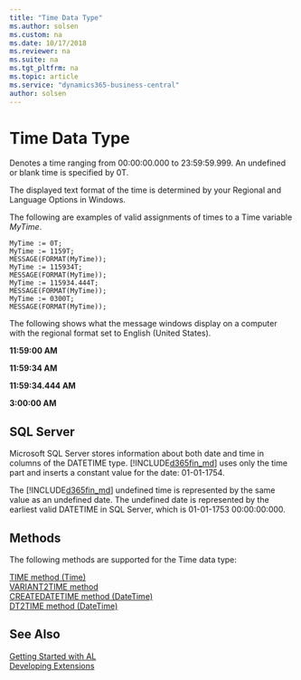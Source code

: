 ```yaml
---
title: "Time Data Type"
ms.author: solsen
ms.custom: na
ms.date: 10/17/2018
ms.reviewer: na
ms.suite: na
ms.tgt_pltfrm: na
ms.topic: article
ms.service: "dynamics365-business-central"
author: solsen
---
```

[//]: # (START>DO_NOT_EDIT)
[//]: # (IMPORTANT:Do not edit any of the content between here and the END>DO_NOT_EDIT.)
[//]: # (Any modifications should be made in the .xml files in the ModernDev repo.)
# Time Data Type
Denotes a time ranging from 00:00:00.000 to 23:59:59.999. An undefined or blank time is specified by 0T.



[//]: # (IMPORTANT: END>DO_NOT_EDIT)

 The displayed text format of the time is determined by your Regional and Language Options in Windows.  
  
 The following are examples of valid assignments of times to a Time variable *MyTime*.  
  
```  
MyTime := 0T;  
MyTime := 1159T;  
MESSAGE(FORMAT(MyTime));  
MyTime := 115934T;  
MESSAGE(FORMAT(MyTime));  
MyTime := 115934.444T;  
MESSAGE(FORMAT(MyTime));  
MyTime := 0300T;  
MESSAGE(FORMAT(MyTime));  
```  
  
 The following shows what the message windows display on a computer with the regional format set to English (United States).  
  
 **11:59:00 AM**  
  
 **11:59:34 AM**  
  
 **11:59:34.444 AM**  
  
 **3:00:00 AM**  
  
## SQL Server  
 Microsoft SQL Server stores information about both date and time in columns of the DATETIME type. [!INCLUDE[d365fin_md](../../includes/d365fin_md.md)] uses only the time part and inserts a constant value for the date: 01-01-1754.  
  
 The [!INCLUDE[d365fin_md](../../includes/d365fin_md.md)] undefined time is represented by the same value as an undefined date. The undefined date is represented by the earliest valid DATETIME in SQL Server, which is 01-01-1753 00:00:00:000.  
  
## Methods
The following methods are supported for the Time data type:

[TIME method (Time)](../../methods/devenv-time-method-time.md)   
[VARIANT2TIME method](../../methods/devenv-variant2time-method.md)   
[CREATEDATETIME method (DateTime)](../../methods/devenv-createdatetime-method-datetime.md)   
[DT2TIME method (DateTime)](../../methods/devenv-dt2time-method-datetime.md)


## See Also
[Getting Started with AL](../../devenv-get-started.md)  
[Developing Extensions](../../devenv-dev-overview.md)  